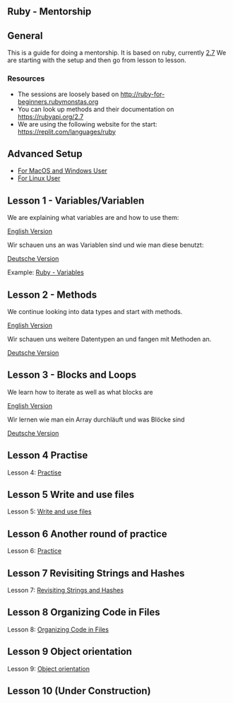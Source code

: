## Ruby - Mentorship

## General

This is a guide for doing a mentorship. It is based on ruby, currently [2.7](https://rubyapi.org/2.7)
We are starting with the setup and then go from lesson to lesson.

### Resources

* The sessions are loosely based on http://ruby-for-beginners.rubymonstas.org
* You can look up methods and their documentation on https://rubyapi.org/2.7
* We are using the following website for the start: https://replit.com/languages/ruby

## Advanced Setup

- [For MacOS and Windows User](/lessons/setup.md#for-macos-and-windows-user)
- [For Linux User](/lessons/setup.md#for-linux-user)

## Lesson 1 - Variables/Variablen

We are explaining what variables are and how to use them:

[English Version](/lessons/1-variables.md#english)

Wir schauen uns an was Variablen sind und wie man diese benutzt:

[Deutsche Version](/lessons/1-variables.md#german)

Example: [Ruby - Variables](/lessons/examples/1_variables.rb)

## Lesson 2 - Methods

We continue looking into data types and start with methods.

[English Version](/lessons/2-methods.md#english)

Wir schauen uns weitere Datentypen an und fangen mit Methoden an.

[Deutsche Version](/lessons/2-methods.md#german)

## Lesson 3 - Blocks and Loops

We learn how to iterate as well as what blocks are

[English Version](/lessons/3-blocks-and-loops.md#english)

Wir lernen wie man ein Array durchläuft und was Blöcke sind

[Deutsche Version](/lessons/3-blocks-and-loops.md#german)

## Lesson 4 Practise

Lesson 4: [Practise](/lessons/4-practise.md)

## Lesson 5 Write and use files

Lesson 5: [Write and use files](lessons/5-write-and-use-files.md)

## Lesson 6 Another round of practice

Lesson 6: [Practice](lessons/6-practice.md)

## Lesson 7 Revisiting Strings and Hashes

Lesson 7: [Revisiting Strings and Hashes](lessons/7-revisiting-strings-and-hashes.md)

## Lesson 8 Organizing Code in Files

Lesson 8: [Organizing Code in Files](lessons/8-organizing-code-in-files.md)

## Lesson 9 Object orientation

Lesson 9: [Object orientation](lessons/9-object-orientation.md)

## Lesson 10 (Under Construction)
